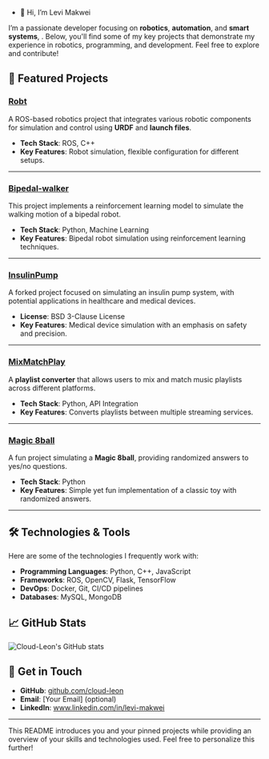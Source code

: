 - 👋 Hi, I’m Levi Makwei

I’m a passionate developer focusing on **robotics**, **automation**, and **smart systems**, . Below, you'll find some of my key projects that demonstrate my experience in robotics, programming, and development. Feel free to explore and contribute!

## 🚀 Featured Projects

### [Robt](https://github.com/cloud-leon/Robt)
A ROS-based robotics project that integrates various robotic components for simulation and control using **URDF** and **launch files**.

- **Tech Stack**: ROS, C++
- **Key Features**: Robot simulation, flexible configuration for different setups.

---

### [Bipedal-walker](https://github.com/cloud-leon/Bipedal-walker)
This project implements a reinforcement learning model to simulate the walking motion of a bipedal robot.

- **Tech Stack**: Python, Machine Learning
- **Key Features**: Bipedal robot simulation using reinforcement learning techniques.

---

### [InsulinPump](https://github.com/cloud-leon/InsulinPump)
A forked project focused on simulating an insulin pump system, with potential applications in healthcare and medical devices.

- **License**: BSD 3-Clause License
- **Key Features**: Medical device simulation with an emphasis on safety and precision.

---

### [MixMatchPlay](https://github.com/cloud-leon/MixMatchPlay)
A **playlist converter** that allows users to mix and match music playlists across different platforms.

- **Tech Stack**: Python, API Integration
- **Key Features**: Converts playlists between multiple streaming services.

---

### [Magic 8ball](https://github.com/cloud-leon/Magic_8ball)
A fun project simulating a **Magic 8ball**, providing randomized answers to yes/no questions.

- **Tech Stack**: Python
- **Key Features**: Simple yet fun implementation of a classic toy with randomized answers.

---

## 🛠️ Technologies & Tools

Here are some of the technologies I frequently work with:

- **Programming Languages**: Python, C++, JavaScript
- **Frameworks**: ROS, OpenCV, Flask, TensorFlow
- **DevOps**: Docker, Git, CI/CD pipelines
- **Databases**: MySQL, MongoDB

## 📈 GitHub Stats

![Cloud-Leon's GitHub stats](https://github-readme-stats.vercel.app/api?username=cloud-leon&show_icons=true&theme=tokyonight)

## 💬 Get in Touch

- **GitHub**: [github.com/cloud-leon](https://github.com/cloud-leon)
- **Email**: [Your Email] (optional)
- **LinkedIn**: www.linkedin.com/in/levi-makwei

---

This README introduces you and your pinned projects while providing an overview of your skills and technologies used. Feel free to personalize this further!
